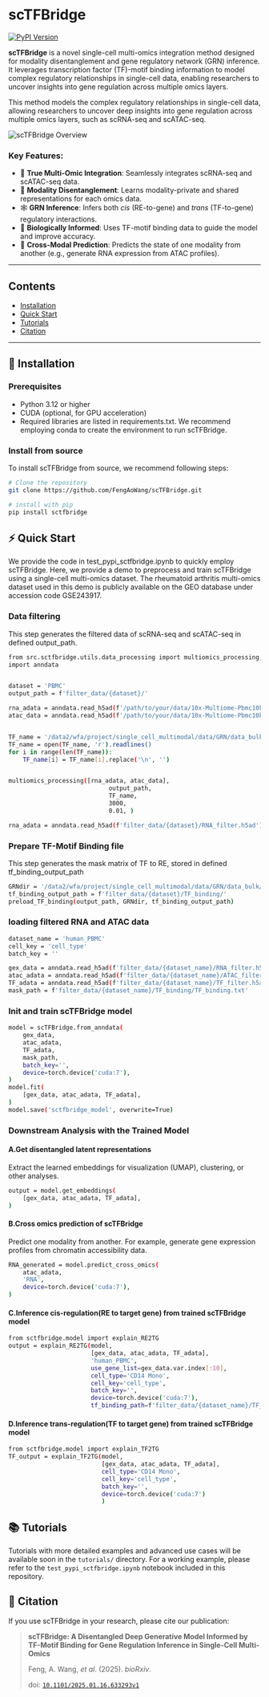 # scTFBridge
[![PyPI Version](https://img.shields.io/pypi/v/sctfbridge.svg)](https://pypi.org/project/sctfbridge/)

**scTFBridge** is a novel single-cell multi-omics integration method designed for modality disentanglement and gene regulatory network (GRN) inference. It leverages transcription factor (TF)-motif binding information to model complex regulatory relationships in single-cell data, enabling researchers to uncover insights into gene regulation across multiple omics layers.

This method models the complex regulatory relationships in single-cell data, allowing researchers to uncover deep insights into gene regulation across multiple omics layers, such as scRNA-seq and scATAC-seq.

![scTFBridge Overview](figure1.png)

### Key Features:
-   🧬 **True Multi-Omic Integration**: Seamlessly integrates scRNA-seq and scATAC-seq data.
-   🧩 **Modality Disentanglement**: Learns modality-private and shared representations for each omics data.
-   🕸️ **GRN Inference**: Infers both *cis* (RE-to-gene) and *trans* (TF-to-gene) regulatory interactions.
-   🧠 **Biologically Informed**: Uses TF-motif binding data to guide the model and improve accuracy.
-   🔮 **Cross-Modal Prediction**: Predicts the state of one modality from another (e.g., generate RNA expression from ATAC profiles).

---

## Contents
- [Installation](#installation)
- [Quick Start](#quick-start)
- [Tutorials](#tutorials)
- [Citation](#-citation)
---

## 🚀 Installation


### Prerequisites

- Python 3.12 or higher
- CUDA (optional, for GPU acceleration)
- Required libraries are listed in requirements.txt. We recommend employing conda to create the environment to run scTFBridge. 


### Install from source
To install scTFBridge from source, we recommend following steps:
```bash
# Clone the repository
git clone https://github.com/FengAoWang/scTFBridge.git

# install with pip
pip install sctfbridge
```


## ⚡ Quick Start
We provide the code in test_pypi_sctfbridge.ipynb to quickly employ scTFBridge. Here, we provide a demo to preprocess and train scTFBridge using a single-cell multi-omics dataset. The rheumatoid arthritis multi-omics dataset used in this demo is publicly available on the GEO database under accession code GSE243917.
### Data filtering
This step generates the filtered data of scRNA-seq and scATAC-seq in defined output_path.
```bash
from src.sctfbridge.utils.data_processing import multiomics_processing, preload_TF_binding
import anndata


dataset = 'PBMC'
output_path = f'filter_data/{dataset}/'

rna_adata = anndata.read_h5ad(f'/path/to/your/data/10x-Multiome-Pbmc10k-RNA.h5ad')
atac_data = anndata.read_h5ad(f'/path/to/your/data/10x-Multiome-Pbmc10k-RNA.h5ad')


TF_name = '/data2/wfa/project/single_cell_multimodal/data/GRN/data_bulk/TFName.txt'
TF_name = open(TF_name, 'r').readlines()
for i in range(len(TF_name)):
    TF_name[i] = TF_name[i].replace('\n', '')


multiomics_processing([rna_adata, atac_data],
                            output_path,
                            TF_name,
                            3000,
                            0.01, )

rna_adata = anndata.read_h5ad(f'filter_data/{dataset}/RNA_filter.h5ad')
```

### Prepare TF-Motif Binding file
This step generates the mask matrix of TF to RE, stored in defined tf_binding_output_path 
```bash
GRNdir = '/data2/wfa/project/single_cell_multimodal/data/GRN/data_bulk/'
tf_binding_output_path = f'filter_data/{dataset}/TF_binding/'
preload_TF_binding(output_path, GRNdir, tf_binding_output_path)
```

### loading filtered RNA and ATAC data
```bash
dataset_name = 'human_PBMC'
cell_key = 'cell_type'
batch_key = ''

gex_data = anndata.read_h5ad(f'filter_data/{dataset_name}/RNA_filter.h5ad')
atac_adata = anndata.read_h5ad(f'filter_data/{dataset_name}/ATAC_filter.h5ad')
TF_adata = anndata.read_h5ad(f'filter_data/{dataset_name}/TF_filter.h5ad')
mask_path = f'filter_data/{dataset_name}/TF_binding/TF_binding.txt'
```

### Init and train scTFBridge model
```bash
model = scTFBridge.from_anndata(
    gex_data,
    atac_adata,
    TF_adata,
    mask_path,
    batch_key='',
    device=torch.device('cuda:7'),
)
model.fit(
    [gex_data, atac_adata, TF_adata],
)
model.save('sctfbridge_model', overwrite=True)

```
### Downstream Analysis with the Trained Model

#### A.Get disentangled latent representations
Extract the learned embeddings for visualization (UMAP), clustering, or other analyses.
```bash
output = model.get_embeddings(
    [gex_data, atac_adata, TF_adata],
)
```

#### B.Cross omics prediction of scTFBridge
Predict one modality from another. For example, generate gene expression profiles from chromatin accessibility data.
```bash
RNA_generated = model.predict_cross_omics(
    atac_adata,
    'RNA',
    device=torch.device('cuda:7'),
)
```



#### C.Inference cis-regulation(RE to target gene) from trained scTFBridge model
```bash
from sctfbridge.model import explain_RE2TG
output = explain_RE2TG(model,
                       [gex_data, atac_adata, TF_adata],
                       'human_PBMC',
                       use_gene_list=gex_data.var.index[:10],
                       cell_type='CD14 Mono',
                       cell_key='cell_type',
                       batch_key='',
                       device=torch.device('cuda:7'),
                       tf_binding_path=f'filter_data/{dataset_name}/TF_binding/')

```

#### D.Inference trans-regulation(TF to target gene) from trained scTFBridge model
```bash
from sctfbridge.model import explain_TF2TG
TF_output = explain_TF2TG(model,
                          [gex_data, atac_adata, TF_adata],
                          cell_type='CD14 Mono',
                          cell_key='cell_type',
                          batch_key='',
                          device=torch.device('cuda:7')
                          )

```

## 📚 Tutorials
Tutorials with more detailed examples and advanced use cases will be available soon in the `tutorials/` directory. For a working example, please refer to the `test_pypi_sctfbridge.ipynb` notebook included in this repository.

## 📄 Citation
If you use scTFBridge in your research, please cite our publication:

> **scTFBridge: A Disentangled Deep Generative Model Informed by TF-Motif Binding for Gene Regulation Inference in Single-Cell Multi-Omics**
>
> Feng, A. Wang, *et al*. (2025). *bioRxiv*.
>
> doi: [`10.1101/2025.01.16.633293v1`](https://www.biorxiv.org/content/10.1101/2025.01.16.633293v1)


